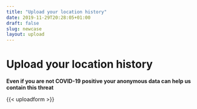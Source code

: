 ```yaml
---
title: "Upload your location history"
date: 2019-11-29T20:28:05+01:00
draft: false
slug: newcase
layout: upload
---
```


# Upload your location history

**Even if you are not COVID-19 positive your anonymous data can help us contain this threat**

{{< uploadform >}}
